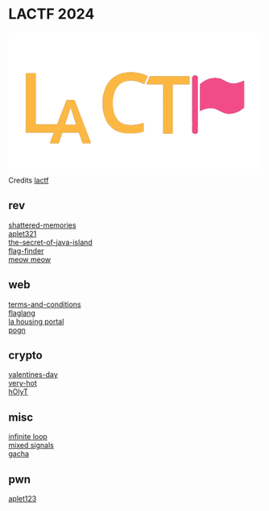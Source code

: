 # LACTF 2024

![sdfsdf](logo.gif)
<br/>Credits [lactf](https://platform.lac.tf/)

## rev
[shattered-memories](rev/shattered_memories/README.md)\
[aplet321](rev/aplet321/README.md)\
[the-secret-of-java-island](rev/secret_of_java/README.md)\
[flag-finder](rev/flag_finder/README.md)\
[meow meow](rev/meow_meow/README.md)

## web
[terms-and-conditions](web/terms_and_cond/README.md)\
[flaglang](web/flaglang/README.md)\
[la housing portal](web/la_housing_portal/README.md)\
[pogn](web/pogn/README.md)

## crypto
[valentines-day](crypto/valentines_day/README.md)\
[very-hot](crypto/very_hot/README.md)\
[hOlyT](crypto/very_hot/README.md)

## misc
[infinite loop](misc/README.md)\
[mixed signals](misc/README.md)\
[gacha](misc/README.md)

## pwn
[aplet123](pwn/README.md)